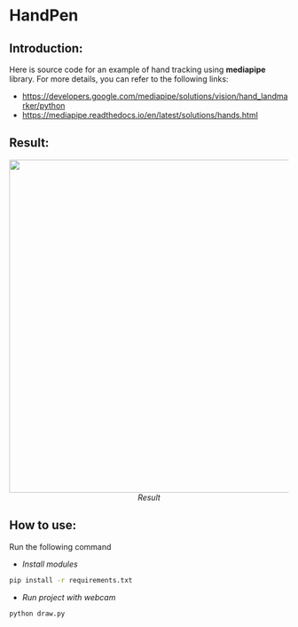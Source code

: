 # HandPen
## Introduction:
Here is source code for an example of hand tracking using **mediapipe** library. For more details, you can refer to the following links:
* https://developers.google.com/mediapipe/solutions/vision/hand_landmarker/python
* https://mediapipe.readthedocs.io/en/latest/solutions/hands.html

## Result:
<p align="center">
  <img src="./result/result.gif" width=600><br/>
  <i>Result</i>
</p>

## How to use:
Run the following command
* *Install modules*
```bash
pip install -r requirements.txt
```
* *Run project with webcam*
```bash
python draw.py
```
